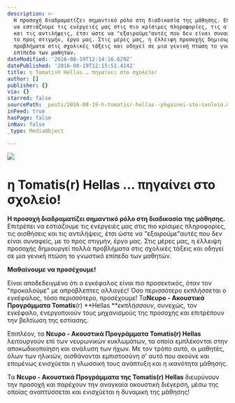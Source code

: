 ```yaml
---
description: >-
  Η προσοχή διαδραματίζει σημαντικό ρόλο στη διαδικασία της μάθησης. Επιτρέπει
  να εστιάζουμε τις ενέργειές μας στις πιο κρίσιμες πληροφορίες, τις αισθήσεις
  και τις αντιλήψεις, έτσι ώστε να "εξαιρούμε"αυτές που δεν είναι συναφείς, με
  το προς στιγμήν, έργο μας. Στις μέρες μας, η έλλειψη προσοχής δημιουργεί πολλά
  προβλήματα στις σχολικές τάξεις και οδηγεί σε μια γενική πτώση το γνωστικό
  επίπεδο των μαθητών.
dateModified: '2016-08-19T12:14:16.629Z'
datePublished: '2016-08-19T12:15:51.414Z'
title: η Tomatis® Ηellas … πηγαίνει στο σχολείο!
author: []
publisher: {}
via: {}
starred: false
sourcePath: _posts/2016-08-19-h-tomatisr-hellas--phgainei-sto-sxoleio.md
inFeed: true
hasPage: false
inNav: false
_type: MediaObject

---
```

![](https://the-grid-user-content.s3-us-west-2.amazonaws.com/ead900e2-266b-4191-a002-ad40bac1d411.png)

# η Tomatis(r) Ηellas ... πηγαίνει στο σχολείο!

**Η προσοχή διαδραματίζει σημαντικό ρόλο στη διαδικασία της μάθησης.** Επιτρέπει να εστιάζουμε τις ενέργειές μας στις πιο κρίσιμες πληροφορίες, τις αισθήσεις και τις αντιλήψεις, έτσι ώστε να "εξαιρούμε"αυτές που δεν είναι συναφείς, με το προς στιγμήν, έργο μας. Στις μέρες μας, η έλλειψη προσοχής δημιουργεί πολλά προβλήματα στις σχολικές τάξεις και οδηγεί σε μια γενική πτώση το γνωστικό επίπεδο των μαθητών.

**Μαθαίνουμε να προσέχουμε!**

Είναι αποδεδειγμένο ότι ο εγκέφαλος είναι πιο προσεκτικός, όταν τον "προκαλούμε" με απρόβλεπτες αλλαγές! Όσο περισσότερο εκπλήσσεται ο εγκέφαλος, τόσο περισσότερο, προσέχουμε! Τα**Νευρο - Ακουστικά Προγράμματα Tomatis**(r) **Hellas **_εκπλήσσουν_, συνεχώς, τον εγκέφαλο, ενεργοποιούν τους μηχανισμούς της προσοχής και επιτρέπουν την βελτίωση της εστίασης.

Επιπλέον, τα **Νευρο - Ακουστικά Προγράμματα Tomatis(r) Hellas** λειτουργούν επί των νευρωνικών κυκλωμάτων, τα οποία εμπλέκονται στην αποκωδικοποίηση και ανάλυση των ήχων. Με τον τρόπο αυτό, οι μαθητές, όλων των ηλικιών, αισθάνονται εμπιστοσύνη σ' αυτό που ακούνε και επομένως ενισχύεται η γλωσσική τους ανάπτυξη και η ικανότητα μάθησης.

Τα **Νευρο - Ακουστικά Προγράμματα της Tomatis(r) Hellas** διευρύνουν την προσοχή και παρέχουν την αναγκαία ακουστική διέγερση, μέσω της οποίας αναπτύσσεται και ενισχύεται η δυναμική της μάθησης!